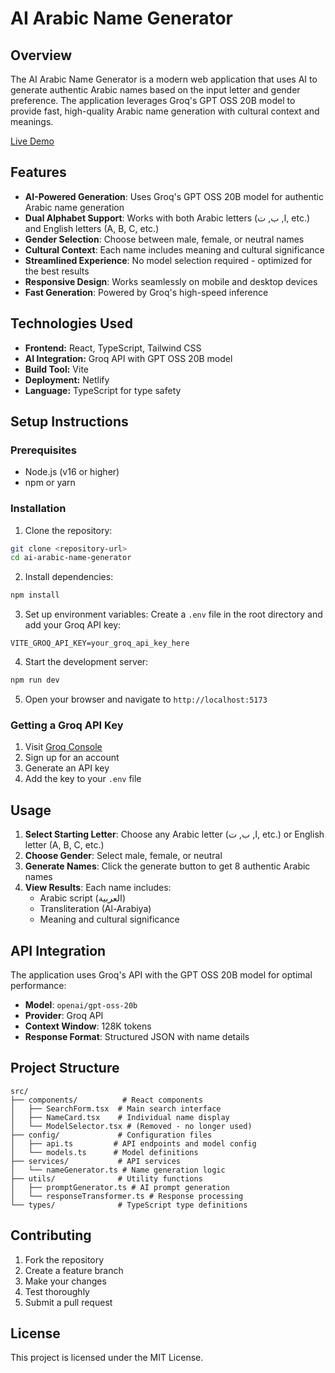 # AI Arabic Name Generator

## Overview

The AI Arabic Name Generator is a modern web application that uses AI to generate authentic Arabic names based on the input letter and gender preference. The application leverages Groq's GPT OSS 20B model to provide fast, high-quality Arabic name generation with cultural context and meanings.

[Live Demo](https://aiarabicname.netlify.app/)

## Features

- **AI-Powered Generation**: Uses Groq's GPT OSS 20B model for authentic Arabic name generation
- **Dual Alphabet Support**: Works with both Arabic letters (ا, ب, ت, etc.) and English letters (A, B, C, etc.)
- **Gender Selection**: Choose between male, female, or neutral names
- **Cultural Context**: Each name includes meaning and cultural significance
- **Streamlined Experience**: No model selection required - optimized for the best results
- **Responsive Design**: Works seamlessly on mobile and desktop devices
- **Fast Generation**: Powered by Groq's high-speed inference

## Technologies Used

- **Frontend:** React, TypeScript, Tailwind CSS
- **AI Integration:** Groq API with GPT OSS 20B model
- **Build Tool:** Vite
- **Deployment:** Netlify
- **Language:** TypeScript for type safety

## Setup Instructions

### Prerequisites

- Node.js (v16 or higher)
- npm or yarn

### Installation

1. Clone the repository:
```bash
git clone <repository-url>
cd ai-arabic-name-generator
```

2. Install dependencies:
```bash
npm install
```

3. Set up environment variables:
Create a `.env` file in the root directory and add your Groq API key:
```env
VITE_GROQ_API_KEY=your_groq_api_key_here
```

4. Start the development server:
```bash
npm run dev
```

5. Open your browser and navigate to `http://localhost:5173`

### Getting a Groq API Key

1. Visit [Groq Console](https://console.groq.com/)
2. Sign up for an account
3. Generate an API key
4. Add the key to your `.env` file

## Usage

1. **Select Starting Letter**: Choose any Arabic letter (ا, ب, ت, etc.) or English letter (A, B, C, etc.)
2. **Choose Gender**: Select male, female, or neutral
3. **Generate Names**: Click the generate button to get 8 authentic Arabic names
4. **View Results**: Each name includes:
   - Arabic script (العربية)
   - Transliteration (Al-Arabiya)
   - Meaning and cultural significance

## API Integration

The application uses Groq's API with the GPT OSS 20B model for optimal performance:

- **Model**: `openai/gpt-oss-20b`
- **Provider**: Groq API
- **Context Window**: 128K tokens
- **Response Format**: Structured JSON with name details

## Project Structure

```
src/
├── components/          # React components
│   ├── SearchForm.tsx  # Main search interface
│   ├── NameCard.tsx    # Individual name display
│   └── ModelSelector.tsx # (Removed - no longer used)
├── config/             # Configuration files
│   ├── api.ts         # API endpoints and model config
│   └── models.ts      # Model definitions
├── services/           # API services
│   └── nameGenerator.ts # Name generation logic
├── utils/              # Utility functions
│   ├── promptGenerator.ts # AI prompt generation
│   └── responseTransformer.ts # Response processing
└── types/              # TypeScript type definitions
```

## Contributing

1. Fork the repository
2. Create a feature branch
3. Make your changes
4. Test thoroughly
5. Submit a pull request

## License

This project is licensed under the MIT License.

